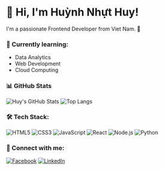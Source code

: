 # 👋 Hi, I'm Huỳnh Nhựt Huy!
I'm a passionate Frontend Developer from Viet Nam. 🚀

### 🌱 Currently learning:
- Data Analytics
- Web Development
- Cloud Computing

### 📊 GitHub Stats
![Huy's GitHub Stats](https://github-readme-stats.vercel.app/api?username=buggobugbug&show_icons=true&theme=radical)
![Top Langs](https://github-readme-stats.vercel.app/api/top-langs/?username=buggobugbug&layout=compact&theme=radical)

### 🛠 Tech Stack:
![HTML5](https://img.shields.io/badge/HTML5-E34F26?style=flat&logo=html5&logoColor=white)
![CSS3](https://img.shields.io/badge/CSS3-1572B6?style=flat&logo=css3&logoColor=white)
![JavaScript](https://img.shields.io/badge/JavaScript-F7DF1E?style=flat&logo=javascript&logoColor=black)
![React](https://img.shields.io/badge/React-61DAFB?style=flat&logo=react&logoColor=black)
![Node.js](https://img.shields.io/badge/Node.js-339933?style=flat&logo=node.js&logoColor=white)
![Python](https://img.shields.io/badge/Python-3776AB?style=flat&logo=python&logoColor=white)

### 🔗 Connect with me:
[![Facebook](https://img.shields.io/badge/Facebook-1877F2?style=flat&logo=facebook&logoColor=white)](https://facebook.com/yourusername)
[![LinkedIn](https://img.shields.io/badge/LinkedIn-0A66C2?style=flat&logo=linkedin&logoColor=white)](https://linkedin.com/in/yourusername)
